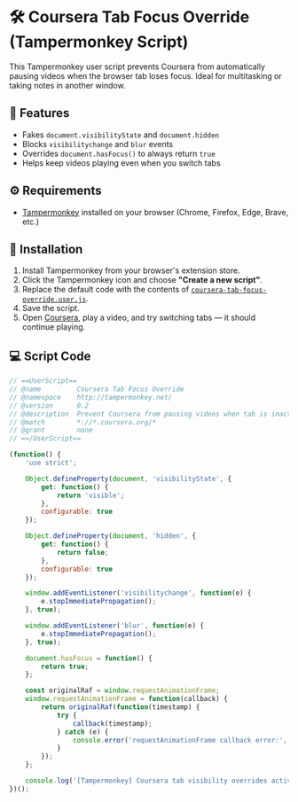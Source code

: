 # 🛠️ Coursera Tab Focus Override (Tampermonkey Script)

This Tampermonkey user script prevents Coursera from automatically pausing videos when the browser tab loses focus. Ideal for multitasking or taking notes in another window.

## 📌 Features

- Fakes `document.visibilityState` and `document.hidden`
- Blocks `visibilitychange` and `blur` events
- Overrides `document.hasFocus()` to always return `true`
- Helps keep videos playing even when you switch tabs

## ⚙️ Requirements

- [Tampermonkey](https://www.tampermonkey.net/) installed on your browser (Chrome, Firefox, Edge, Brave, etc.)

## 🚀 Installation

1. Install Tampermonkey from your browser's extension store.
2. Click the Tampermonkey icon and choose **"Create a new script"**.
3. Replace the default code with the contents of [`coursera-tab-focus-override.user.js`](./coursera-tab-focus-override.user.js).
4. Save the script.
5. Open [Coursera](https://www.coursera.org), play a video, and try switching tabs — it should continue playing.

## 💻 Script Code

```javascript
// ==UserScript==
// @name         Coursera Tab Focus Override
// @namespace    http://tampermonkey.net/
// @version      0.2
// @description  Prevent Coursera from pausing videos when tab is inactive
// @match        *://*.coursera.org/*
// @grant        none
// ==/UserScript==

(function() {
    'use strict';

    Object.defineProperty(document, 'visibilityState', {
        get: function() {
            return 'visible';
        },
        configurable: true
    });

    Object.defineProperty(document, 'hidden', {
        get: function() {
            return false;
        },
        configurable: true
    });

    window.addEventListener('visibilitychange', function(e) {
        e.stopImmediatePropagation();
    }, true);

    window.addEventListener('blur', function(e) {
        e.stopImmediatePropagation();
    }, true);

    document.hasFocus = function() {
        return true;
    };

    const originalRaf = window.requestAnimationFrame;
    window.requestAnimationFrame = function(callback) {
        return originalRaf(function(timestamp) {
            try {
                callback(timestamp);
            } catch (e) {
                console.error('requestAnimationFrame callback error:', e);
            }
        });
    };

    console.log('[Tampermonkey] Coursera tab visibility overrides active.');
})();
